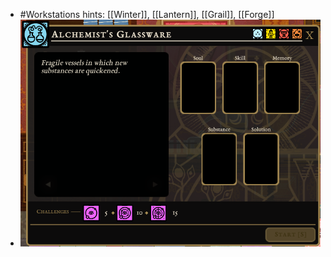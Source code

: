 - #Workstations hints: [[Winter]], [[Lantern]], [[Grail]], [[Forge]]
- ![image.png](../assets/image_1701056115777_0.png)
